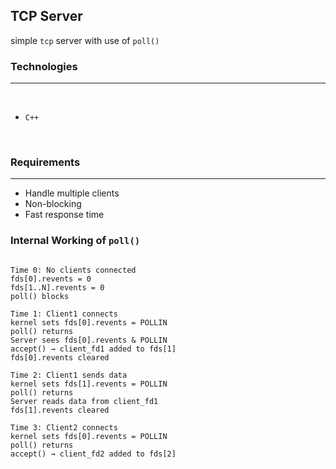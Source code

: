 ## TCP Server

simple `tcp` server with use of `poll()`

### Technologies
---
&nbsp;
- `C++`

&nbsp;
### Requirements
---
- Handle multiple clients
- Non-blocking
- Fast response time


### Internal Working of `poll()`

```internal_working_of_poll

Time 0: No clients connected
fds[0].revents = 0
fds[1..N].revents = 0
poll() blocks

Time 1: Client1 connects
kernel sets fds[0].revents = POLLIN
poll() returns
Server sees fds[0].revents & POLLIN
accept() → client_fd1 added to fds[1]
fds[0].revents cleared

Time 2: Client1 sends data
kernel sets fds[1].revents = POLLIN
poll() returns
Server reads data from client_fd1
fds[1].revents cleared

Time 3: Client2 connects
kernel sets fds[0].revents = POLLIN
poll() returns
accept() → client_fd2 added to fds[2]

```